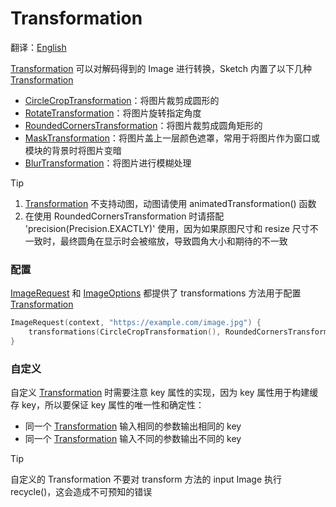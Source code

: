# Transformation

翻译：[English](transformation.md)

[Transformation] 可以对解码得到的 Image 进行转换，Sketch 内置了以下几种 [Transformation]

* [CircleCropTransformation]：将图片裁剪成圆形的
* [RotateTransformation]：将图片旋转指定角度
* [RoundedCornersTransformation]：将图片裁剪成圆角矩形的
* [MaskTransformation]：将图片盖上一层颜色遮罩，常用于将图片作为窗口或模块的背景时将图片变暗
* [BlurTransformation]：将图片进行模糊处理

> [!TIP]
> 1. [Transformation] 不支持动图，动图请使用 animatedTransformation() 函数
> 2. 在使用 RoundedCornersTransformation 时请搭配 'precision(Precision.EXACTLY)' 使用，因为如果原图尺寸和
     resize 尺寸不一致时，最终圆角在显示时会被缩放，导致圆角大小和期待的不一致

### 配置

[ImageRequest] 和 [ImageOptions] 都提供了 transformations 方法用于配置 [Transformation]

```kotlin
ImageRequest(context, "https://example.com/image.jpg") {
    transformations(CircleCropTransformation(), RoundedCornersTransformation(20f))
}
```

### 自定义

自定义 [Transformation] 时需要注意 key 属性的实现，因为 key 属性用于构建缓存 key，所以要保证 key
属性的唯一性和确定性：

* 同一个 [Transformation] 输入相同的参数输出相同的 key
* 同一个 [Transformation] 输入不同的参数输出不同的 key

> [!TIP]
> 自定义的 Transformation 不要对 transform 方法的 input Image 执行 recycle()，这会造成不可预知的错误

[Transformation]: ../../sketch-core/src/commonMain/kotlin/com/github/panpf/sketch/transform/Transformation.kt

[CircleCropTransformation]: ../../sketch-core/src/commonMain/kotlin/com/github/panpf/sketch/transform/CircleCropTransformation.common.kt

[RotateTransformation]: ../../sketch-core/src/commonMain/kotlin/com/github/panpf/sketch/transform/RotateTransformation.common.kt

[RoundedCornersTransformation]: ../../sketch-core/src/commonMain/kotlin/com/github/panpf/sketch/transform/RoundedCornersTransformation.common.kt

[MaskTransformation]: ../../sketch-core/src/commonMain/kotlin/com/github/panpf/sketch/transform/MaskTransformation.common.kt

[BlurTransformation]: ../../sketch-core/src/commonMain/kotlin/com/github/panpf/sketch/transform/BlurTransformation.common.kt

[ImageRequest]: ../../sketch-core/src/commonMain/kotlin/com/github/panpf/sketch/request/ImageRequest.common.kt

[ImageOptions]: ../../sketch-core/src/commonMain/kotlin/com/github/panpf/sketch/request/ImageOptions.common.kt